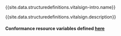 {{site.data.structuredefinitions.vitalsign-intro.name}}

{{site.data.structuredefinitions.vitalsign.description}}

#### Conformance resource variables defined [here](http://wiki.hl7.org/index.php?title=IG_Publisher_Documentation#Jekyll)
